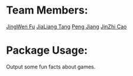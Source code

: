 # Team Members:
[JingWen Fu](https://github.com/fulily0325)
[JiaLiang Tang](https://github.com/JialiangTang1)
[Peng Jiang](https://github.com/PengJiang-Victor)
[JinZhi Cao](https://github.com/eth3r3aI)

# Package Usage:
Output some fun facts about games.